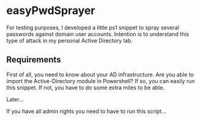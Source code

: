 # easyPwdSprayer

For testing purposes, I developed a little ps1 snippet to spray several passwords against domain user accounts. Intention is to understand this type of attack in my personal Active Directory lab.

## Requirements

First of all, you need to know about your AD infrastructure. Are you able to import the Active-Directory module in Powershell? If so, you can easily run this snippet. If not, you have to do some extra miles to be able.

Later...

If you have all admin rights you need to have to run this script...

